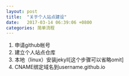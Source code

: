 ```yaml
---
layout: post
title:  "关于个人站点建设"
date:   2017-03-14 06:39:06 +0800
categories: 简单流程
---
```


1. 申请github帐号
2. 建立个人站点仓库
3. 本地（linux）安装jekyll[这个步骤可以省略omit]
4. CNAME绑定域名到username.github.io
